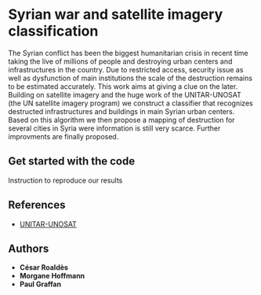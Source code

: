 # Syrian war and satellite imagery classification

The Syrian conflict has been the biggest humanitarian crisis in recent time taking the live of millions of people and destroying urban centers and infrastructures in the country. Due to restricted access, security issue as well as dysfunction of main institutions the scale of the destruction remains to be estimated accurately. This work aims at giving a clue on the later. Building on satellite imagery and the huge work of the UNITAR-UNOSAT (the UN satellite imagery program) we construct a classifier that recognizes destructed infrastructures and buildings in main Syrian urban centers. Based on this algorithm we then propose a mapping of destruction for several cities in Syria were information is still very scarce. Further improvments are finally proposed.


## Get started with the code

Instruction to reproduce our results 

## References

* [UNITAR-UNOSAT](https://unitar.org/sustainable-development-goals/satellite-analysis-and-applied-research) 

## Authors

* **César Roaldès** 
* **Morgane Hoffmann**
* **Paul Graffan**





